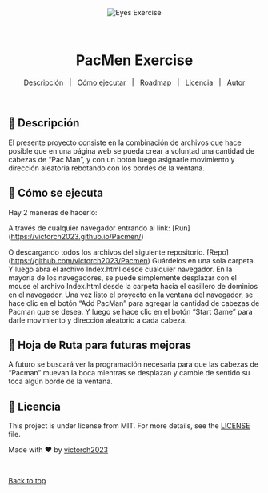 <div align="center" id="top"> 
  <img src="./.github/app.gif" alt="Eyes Exercise" />

  &#xa0;

  <!-- <a href="https://pacmenexercise.netlify.app">Demo</a> -->
</div>

<h1 align="center">PacMen Exercise</h1>


<p align="center">
  <a href="#dart-about">Descripción</a> &#xa0; | &#xa0; 
  <a href="#sparkles-features">Cómo ejecutar</a> &#xa0; | &#xa0;
  <a href="#white_check_mark-requirements">Roadmap</a> &#xa0; | &#xa0;
  <a href="#memo-license">Licencia</a> &#xa0; | &#xa0;
  <a href="https://github.com/victorch2023" target="_blank">Autor</a>
</p>

<br>


## :dart: Descripción ##

El presente proyecto consiste en la combinación de archivos que hace posible que en una página web se pueda crear a voluntad una cantidad de cabezas de “Pac Man”, y con un botón luego asignarle movimiento y dirección aleatoria rebotando con los bordes de la ventana.



## :rocket: Cómo se ejecuta ##

Hay 2 maneras de hacerlo:

A través de cualquier navegador entrando al link:
[Run] (https://victorch2023.github.io/Pacmen/)

O descargando todos los archivos del siguiente repositorio.
[Repo] (https://github.com/victorch2023/Pacmen)
Guárdelos en una sola carpeta. Y luego abra el archivo Index.html desde cualquier navegador. En la mayoría de los navegadores, se puede simplemente desplazar con el mouse el archivo Index.html desde la carpeta hacia el casillero de dominios en el navegador. Una vez listo el proyecto en la ventana del navegador, se hace clic en el botón “Add PacMan” para agregar la cantidad de cabezas de Pacman que se desea. Y luego se hace clic en el botón “Start Game” para darle movimiento y dirección aleatorio a cada cabeza.



## :checkered_flag: Hoja de Ruta para futuras mejoras ##

A futuro se buscará ver la programación necesaria para que las cabezas de “Pacman” muevan la boca mientras se desplazan y cambie de sentido su toca algún borde de la ventana.



## :memo: Licencia ##

This project is under license from MIT. For more details, see the [LICENSE](./LICENSE) file.


Made with :heart: by <a href="https://github.com/victorch2023" target="_blank">victorch2023</a>

&#xa0;

<a href="#top">Back to top</a>
